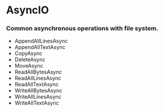 # AsyncIO
### Common asynchronous operations with file system.
* AppendAllLinesAsync
* AppendAllTextAsync
* CopyAsync
* DeleteAsync
* MoveAsync
* ReadAllBytesAsync
* ReadAllLinesAsync
* ReadAllTextAsync
* WriteAllBytesAsync
* WriteAllLinesAsync
* WriteAllTextAsync
